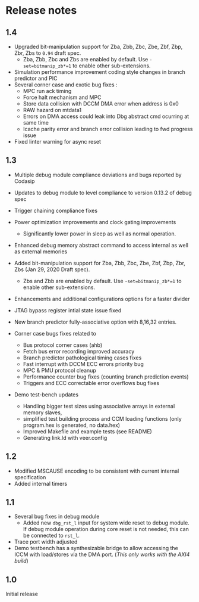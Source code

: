 # Release notes

## 1.4

* Upgraded bit-manipulation support for Zba, Zbb, Zbc, Zbe, Zbf, Zbp, Zbr, Zbs to `0.94` draft spec.
  * Zba, Zbb, Zbc and Zbs are enabled by default. Use `-set=bitmanip_zb*=1` to enable other sub-extensions.
* Simulation performance improvement coding style changes in branch predictor and PIC
* Several corner case and exotic bug fixes :
  * MPC run ack timing
  * Force halt mechanism and MPC
  * Store data collision with DCCM DMA error when address is 0x0
  * RAW hazard on mtdata1
  * Errors on DMA access could leak into Dbg abstract cmd ocurring at same time
  * Icache parity error and branch error collision leading to fwd progress issue
* Fixed linter warning for async reset
 

## 1.3

* Multiple debug module compliance deviations and bugs reported by Codasip
* Updates to debug module to level compliance to version 0.13.2 of debug spec
* Trigger chaining compliance fixes
* Power optimization improvements and clock gating improvements
  * Significantly lower power in sleep as well as normal operation.
* Enhanced debug memory abstract command to access internal as well as external memories
* Added bit-manipulation support for Zba, Zbb, Zbc, Zbe, Zbf, Zbp, Zbr, Zbs (Jan 29, 2020 Draft spec).
  * Zbs and Zbb are enabled by default. Use `-set=bitmanip_zb*=1` to enable other sub-extensions.
* Enhancements and additional configurations options for a faster divider
* JTAG bypass register intial state issue fixed
* New branch predictor fully-associative option with 8,16,32 entries.
* Corner case bugs fixes related to 
  * Bus protocol corner cases (ahb)
  * Fetch bus error recording improved accuracy
  * Branch predictor pathological timing cases fixes
  * Fast interrupt with DCCM ECC errors priority bug
  * MPC & PMU protocol cleanup
  * Performance counter bug fixes (counting branch prediction events)
  * Triggers and ECC correctable error overflows bug fixes

* Demo test-bench updates
  * Handling bigger test sizes using associative arrays in external memory slaves, 
  * simplified test building process and CCM loading functions (only program.hex is generated, no data.hex)
  * Improved Makefile and example tests (see README)
  * Generating link.ld with veer.config
    
## 1.2

* Modified MSCAUSE encoding to be consistent with current internal specification
* Added internal timers

## 1.1

* Several bug fixes in debug module
  * Added new `dbg_rst_l` input for system wide reset to debug module. If debug module operation during core reset is not needed, this can be connected to `rst_l`.
* Trace port width adjusted
* Demo testbench has a synthesizable bridge to allow accessing the ICCM with load/stores via the DMA port. (*This only works with the AXI4 build*)

## 1.0

Initial release

